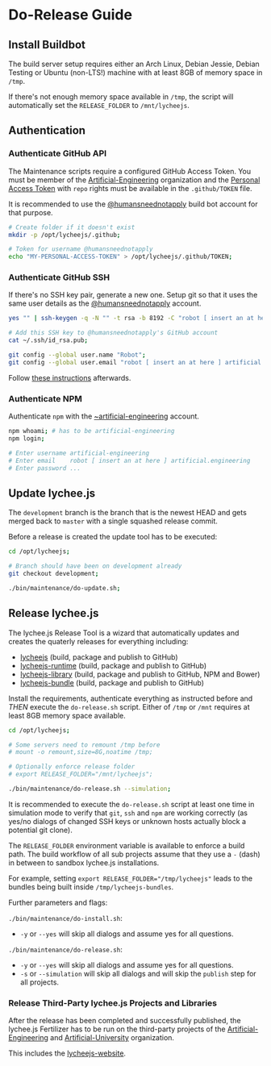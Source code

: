 
# Do-Release Guide

## Install Buildbot

The build server setup requires either an Arch Linux,
Debian Jessie, Debian Testing or Ubuntu (non-LTS!)
machine with at least 8GB of memory space in `/tmp`.

If there's not enough memory space available in `/tmp`,
the script will automatically set the `RELEASE_FOLDER`
to `/mnt/lycheejs`.


## Authentication

### Authenticate GitHub API

The Maintenance scripts require a configured GitHub Access
Token. You must be member of the [Artificial-Engineering](https://github.com/Artificial-Engineering)
organization and the [Personal Access Token](https://github.com/settings/tokens)
with `repo` rights must be available in the `.github/TOKEN`
file.

It is recommended to use the [@humansneednotapply](https://github.com/humansneednotapply)
build bot account for that purpose.

```bash
# Create folder if it doesn't exist
mkdir -p /opt/lycheejs/.github;

# Token for username @humansneednotapply
echo "MY-PERSONAL-ACCESS-TOKEN" > /opt/lycheejs/.github/TOKEN;
```

### Authenticate GitHub SSH

If there's no SSH key pair, generate a new one. Setup git
so that it uses the same user details as the [@humansneednotapply](https://github.com/humansneednotapply)
account.

```bash
yes "" | ssh-keygen -q -N "" -t rsa -b 8192 -C "robot [ insert an at here ] artificial.engineering";

# Add this SSH key to @humansneednotapply's GitHub account
cat ~/.ssh/id_rsa.pub;

git config --global user.name "Robot";
git config --global user.email "robot [ insert an at here ] artificial.engineering";
```

Follow [these instructions](https://help.github.com/articles/adding-a-new-ssh-key-to-your-github-account) afterwards.


### Authenticate NPM

Authenticate `npm` with the [~artificial-engineering](https://www.npmjs.com/~artificial-engineering)
account.

```bash
npm whoami; # has to be artificial-engineering
npm login;

# Enter username artificial-engineering
# Enter email    robot [ insert an at here ] artificial.engineering
# Enter password ...
```



## Update lychee.js

The `development` branch is the branch that is the newest HEAD
and gets merged back to `master` with a single squashed release
commit.

Before a release is created the update tool has to be executed:

```bash
cd /opt/lycheejs;

# Branch should have been on development already
git checkout development;

./bin/maintenance/do-update.sh;
```


## Release lychee.js

The lychee.js Release Tool is a wizard that automatically updates
and creates the quaterly releases for everything including:

- [lycheejs](https://github.com/Artificial-Engineering/lycheejs.git) (build, package and publish to GitHub)
- [lycheejs-runtime](https://github.com/Artificial-Engineering/lycheejs-runtime.git) (build, package and publish to GitHub)
- [lycheejs-library](https://github.com/Artificial-Engineering/lycheejs-library.git) (build, package and publish to GitHub, NPM and Bower)
- [lycheejs-bundle](https://github.com/Artificial-Engineering/lycheejs-bundle.git) (build, package and publish to GitHub)

Install the requirements, authenticate everything as instructed
before and *THEN* execute the `do-release.sh` script. Either of
`/tmp` or `/mnt` requires at least 8GB memory space available.

```bash
cd /opt/lycheejs;

# Some servers need to remount /tmp before
# mount -o remount,size=8G,noatime /tmp;

# Optionally enforce release folder
# export RELEASE_FOLDER="/mnt/lycheejs";

./bin/maintenance/do-release.sh --simulation;
```

It is recommended to execute the `do-release.sh` script at least
one time in simulation mode to verify that `git`, `ssh` and `npm`
are working correctly (as yes/no dialogs of changed SSH keys or
unknown hosts actually block a potential git clone).

The `RELEASE_FOLDER` environment variable is available to enforce
a build path. The build workflow of all sub projects assume that
they use a `-` (dash) in between to sandbox lychee.js installations.

For example, setting `export RELEASE_FOLDER="/tmp/lycheejs"` leads
to the bundles being built inside `/tmp/lycheejs-bundles`.

Further parameters and flags:

`./bin/maintenance/do-install.sh`:

- `-y` or `--yes` will skip all dialogs and assume yes for all questions.

`./bin/maintenance/do-release.sh`:

- `-y` or `--yes` will skip all dialogs and assume yes for all questions.
- `-s` or `--simulation` will skip all dialogs and will skip the `publish` step for all projects.


### Release Third-Party lychee.js Projects and Libraries

After the release has been completed and successfully published,
the lychee.js Fertilizer has to be run on the third-party projects
of the [Artificial-Engineering](https://github.com/Artificial-Engineering)
and [Artificial-University](https://github.com/Artificial-University)
organization.

This includes the [lycheejs-website](https://github.com/Artificial-Engineering/lycheejs-website.git).

